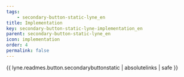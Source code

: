 ```yaml
---
tags: 
    - secondary-button-static-lyne_en
title: Implementation
key: secondary-button-static-lyne-implementation_en
parent: secondary-button-static-lyne_en
icon: implementation
order: 4
permalink: false  
---
```

{{ lyne.readmes.button.secondarybuttonstatic | absolutelinks | safe }}


